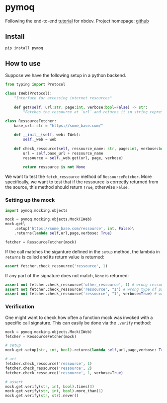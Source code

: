 pymoq
================

<!-- WARNING: THIS FILE WAS AUTOGENERATED! DO NOT EDIT! -->

Following the end-to-end
[tutorial](https://nbdev.fast.ai/Tutorials/tutorial.html) for nbdev.
Project homepage: [github](https://github.com/omlnaut/pymoq)

## Install

``` sh
pip install pymoq
```

## How to use

Suppose we have the following setup in a python backend.

``` python
from typing import Protocol

class IWeb(Protocol):
    "Interface for accessing internet resources"
    
    def get(self, url:str, page:int, verbose:bool=False) -> str:
        "Fetches the ressource at `url` and returns it in string representation"
```

``` python
class RessourceFetcher:
    base_url: str = "https://some_base.com/"
    
    def __init__(self, web: IWeb):
        self._web = web
    
    def check_ressource(self, ressource_name: str, page:int, verbose:bool=False) -> bool:
        url = self.base_url + ressource_name
        ressource = self._web.get(url, page, verbose)
        
        return ressource is not None
```

We want to test the `fetch_ressource` method of `RessourceFetcher`. More
specifically, we want to test that if the ressource is correctly
returned from the source, this method should return `True`, otherwise
`False`.

### Setting up the mock

``` python
import pymoq.mocking.objects
```

``` python
mock = pymoq.mocking.objects.Mock(IWeb)
mock.get\
    .setup('https://some_base.com/ressource', int, False)\
    .returns(lambda self,url,page,verbose: True)

fetcher = RessourceFetcher(mock)
```

If the call matches the siganture defined in the `setup` method, the
lambda in `returns` is called and its return value is returned:

``` python
assert fetcher.check_ressource('ressource', 1)
```

If any part of the signature does not match, `None` is returned:

``` python
assert not fetcher.check_ressource('other_ressource', 1) # wrong ressource name
assert not fetcher.check_ressource('ressource', "1") # wrong type of page argument
assert not fetcher.check_ressource('ressource', "1", verbose=True) # wrong value for verbose argument
```

### Verification

One might want to check how often a function mock was invoked with a
specific call signature. This can easily be done via the `.verify`
method:

``` python
mock = pymoq.mocking.objects.Mock(IWeb)
fetcher = RessourceFetcher(mock)

# setup
mock.get.setup(str, int, bool).returns(lambda self,url,page,verbose: True)

# act
fetcher.check_ressource('ressource', 1)
fetcher.check_ressource('ressource', 2)
fetcher.check_ressource('ressource', 1, verbose=True)

# assert
mock.get.verify(str, int, bool).times(3)
mock.get.verify(str, int, bool).more_than(1)
mock.get.verify(str, str).never()
```
